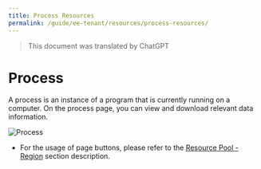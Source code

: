 ```yaml
---
title: Process Resources
permalink: /guide/ee-tenant/resources/process-resources/
---
```


> This document was translated by ChatGPT

# Process

A process is an instance of a program that is currently running on a computer. On the process page, you can view and download relevant data information.

![Process](https://yunshan-guangzhou.oss-cn-beijing.aliyuncs.com/pub/pic/202304266448fdf60b29f.png)

- For the usage of page buttons, please refer to the [Resource Pool - Region](./network-resources/) section description.
